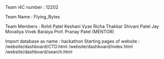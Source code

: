 Team i4C number : 12202

Team Name : Flying_Bytes

Team Members :
  Rohit Patel
  Keshani Vyas
  Richa Thakkar
  Shivani Patel
  Jay Movaliya
  Vivek Baraiya
  Prof. Pranay Patel (MENTOR)
  
Import database as name : hackathon
Starting pages of website :
  /website/dashboard/CTD.html
  /website/dashboard/index.html
  /website/dashboard/search.html
